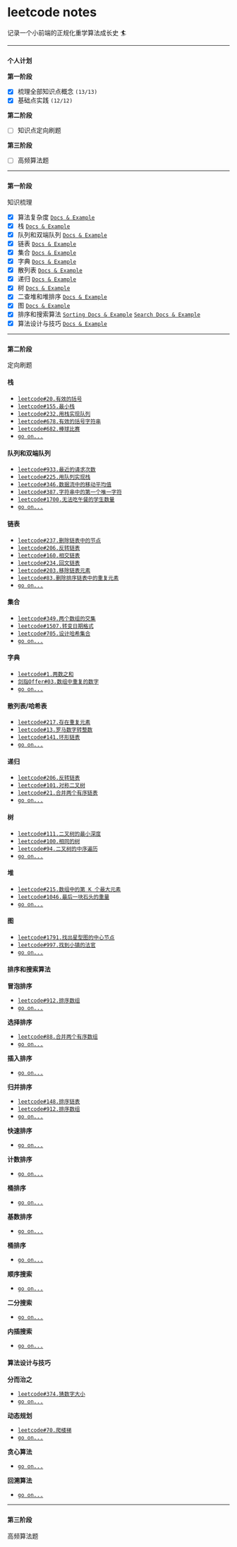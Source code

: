 # leetcode notes

记录一个小前端的正规化重学算法成长史 🏄

---

### `个人计划`

**第一阶段**

- [x] 梳理全部知识点概念 `(13/13)`
- [x] 基础点实践 `(12/12)`

**第二阶段**

- [ ] 知识点定向刷题

**第三阶段**

- [ ] 高频算法题

---

### `第一阶段`

知识梳理

- [x] 算法复杂度 [`Docs & Example`](./first-stage/complexity/README.md)
- [x] 栈 [`Docs & Example`](./first-stage/stack/README.md)
- [x] 队列和双端队列 [`Docs & Example`](./first-stage/queue/README.md)
- [x] 链表 [`Docs & Example`](./first-stage/linked-list/README.md)
- [x] 集合 [`Docs & Example`](./first-stage/set/README.md)
- [x] 字典 [`Docs & Example`](./first-stage/dictionary/README.md)
- [x] 散列表 [`Docs & Example`](./first-stage/hash-table/README.md)
- [x] 递归 [`Docs & Example`](./first-stage/recursive/README.md)
- [x] 树 [`Docs & Example`](./first-stage/tree/README.md)
- [x] 二查堆和堆排序 [`Docs & Example`](./first-stage/heap/README.md)
- [x] 图 [`Docs & Example`](./first-stage/graph/README.md)
- [x] 排序和搜索算法 [`Sorting Docs & Example`](./first-stage/sorting-search-algorithm/sorting/README.md) [`Search Docs & Example`](./first-stage/sorting-search-algorithm/search/README.md)
- [x] 算法设计与技巧 [`Docs & Example`](./first-stage/algorithm-design/README.md)

---

### `第二阶段`

定向刷题

#### 栈

- [`leetcode#20.有效的括号`](./second-stage/stack/leetcode20.md)
- [`leetcode#155.最小栈`](./second-stage/stack/leetcode155.md)
- [`leetcode#232.用栈实现队列`](./second-stage/stack/leetcode232.md)
- [`leetcode#678.有效的括号字符串`](./second-stage/stack/leetcode678.md)
- [`leetcode#682.棒球比赛`](./second-stage/stack/leetcode682.md)
- [`go on...`]()

#### 队列和双端队列

- [`leetcode#933.最近的请求次数`](./second-stage/queue/leetcode933.md)
- [`leetcode#225.用队列实现栈`](./second-stage/queue/leetcode225.md)
- [`leetcode#346.数据流中的移动平均值`](./second-stage/queue/leetcode346.md)
- [`leetcode#387.字符串中的第一个唯一字符`](./second-stage/queue/leetcode387.md)
- [`leetcode#1700.无法吃午餐的学生数量`](./second-stage/queue/leetcode1700.md)
- [`go on...`]()

#### 链表

- [`leetcode#237.删除链表中的节点`](./second-stage/linked-list/leetcode237.md)
- [`leetcode#206.反转链表`](./second-stage/linked-list/leetcode206.md)
- [`leetcode#160.相交链表`](./second-stage/linked-list/leetcode160.md)
- [`leetcode#234.回文链表`](./second-stage/linked-list/leetcode234.md)
- [`leetcode#203.移除链表元素`](./second-stage/linked-list/leetcode203.md)
- [`leetcode#83.删除排序链表中的重复元素`](./second-stage/linked-list/leetcode83.md)
- [`go on...`]()

#### 集合

- [`leetcode#349.两个数组的交集`](./second-stage/set/leetcode349.md)
- [`leetcode#1507.转变日期格式`](./second-stage/set/leetcode1507.md)
- [`leetcode#705.设计哈希集合`](./second-stage/set/leetcode705.md)
- [`go on...`]()

#### 字典

- [`leetcode#1.两数之和`](./second-stage/dictionary/leetcode1.md)
- [`剑指Offer#03.数组中重复的数字`](./second-stage/dictionary/剑指Offer03.md)
- [`go on...`]()

#### 散列表/哈希表

- [`leetcode#217.存在重复元素`](./second-stage/hash-table/leetcode217.md)
- [`leetcode#13.罗马数字转整数`](./second-stage/hash-table/leetcode13.md)
- [`leetcode#141.环形链表`](./second-stage/hash-table/leetcode141.md)
- [`go on...`]()

#### 递归

- [`leetcode#206.反转链表`](./second-stage/recursive/leetcode206.md)
- [`leetcode#101.对称二叉树`](./second-stage/recursive/leetcode101.md)
- [`leetcode#21.合并两个有序链表`](./second-stage/recursive/leetcode21.md)
- [`go on...`]()

#### 树

- [`leetcode#111.二叉树的最小深度`](./second-stage/tree/leetcode111.md)
- [`leetcode#100.相同的树`](./second-stage/tree/leetcode100.md)
- [`leetcode#94.二叉树的中序遍历`](./second-stage/tree/leetcode94.md)
- [`go on...`]()

#### 堆

- [`leetcode#215.数组中的第 K 个最大元素`](./second-stage/heap/leetcode215.md)
- [`leetcode#1046.最后一块石头的重量`](./second-stage/heap/leetcode1046.md)
- [`go on...`]()

#### 图

- [`leetcode#1791.找出星型图的中心节点`](./second-stage/graph/leetcode1791.md)
- [`leetcode#997.找到小镇的法官`](./second-stage/graph/leetcode997.md)
- [`go on...`]()

#### 排序和搜索算法

**冒泡排序**

- [`leetcode#912.排序数组`](./second-stage/sorting-search-algorithm/sorting/bubble-sort/leetcode912.md)
- [`go on...`]()

**选择排序**

- [`leetcode#88.合并两个有序数组`](./second-stage/sorting-search-algorithm/sorting/selection-sort/leetcode88.md)
- [`go on...`]()

**插入排序**

- [`go on...`]()

**归并排序**

- [`leetcode#148.排序链表`](./second-stage/sorting-search-algorithm/sorting/merge-sort/leetcode148.md)
- [`leetcode#912.排序数组`](./second-stage/sorting-search-algorithm/sorting/merge-sort/leetcode912.md)
- [`go on...`]()

**快速排序**

- [`go on...`]()

**计数排序**

- [`go on...`]()

**桶排序**

- [`go on...`]()

**基数排序**

- [`go on...`]()

**桶排序**

- [`go on...`]()

**顺序搜索**

- [`go on...`]()

**二分搜索**

- [`go on...`]()

**内插搜索**

- [`go on...`]()

#### 算法设计与技巧

**分而治之**

- [`leetcode#374.猜数字大小`](./second-stage/algorithm-design/devide-and-conquer/leetcode374.md)
- [`go on...`]()

**动态规划**

- [`leetcode#70.爬楼梯`](./second-stage/algorithm-design/dynamic-programming/leetcode70.md)
- [`go on...`]()

**贪心算法**

- [`go on...`]()

**回溯算法**

- [`go on...`]()

---

### `第三阶段`

高频算法题
